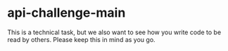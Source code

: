 # api-challenge-main
This is a technical task, but we also want to see how you write code to be read by others. Please keep this in mind as you go.
